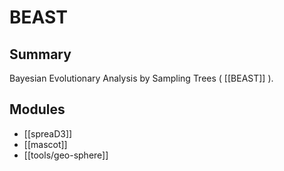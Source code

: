 # BEAST

## Summary

Bayesian Evolutionary Analysis by Sampling Trees ( [[BEAST]] ).

## Modules

- [[spreaD3]]
- [[mascot]]
- [[tools/geo-sphere]]